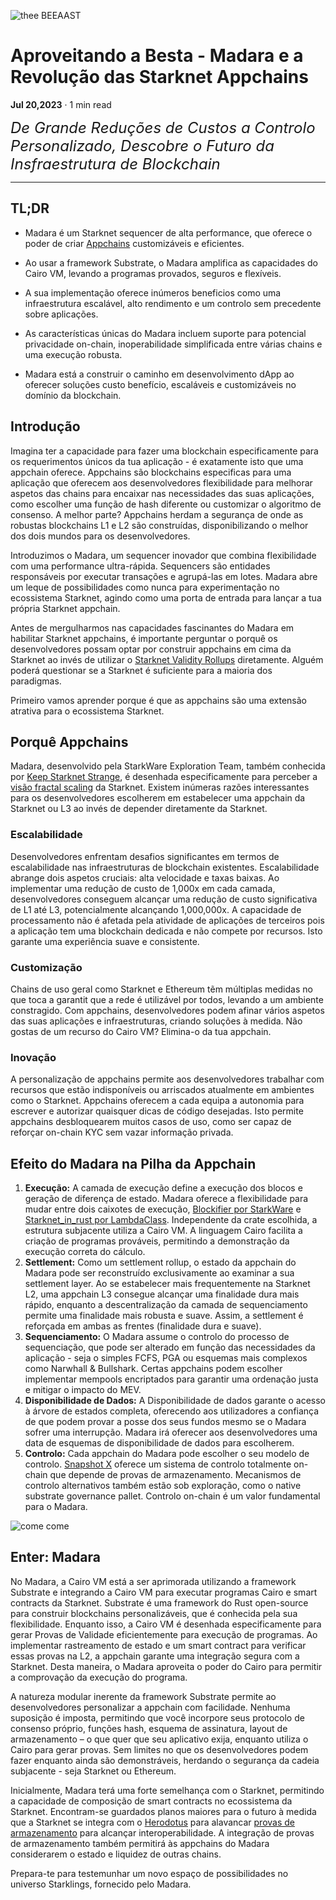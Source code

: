 ![thee BEEAAST](https://imgur.com/EBwBNnB.jpg)

# Aproveitando a Besta - Madara e a Revolução das Starknet Appchains

**Jul 20,2023** · 1 min read

<font size=5>_De Grande Reduções de Custos a Controlo Personalizado, Descobre o Futuro da Insfraestrutura de Blockchain_</font>

---

## TL;DR

- Madara é um Starknet sequencer de alta performance, que oferece o poder de criar 
    [Appchains](https://www.starknet.io/en/posts/ecosystem/the-starknet-stacks-growth-spurt) customizáveis e eficientes.

- Ao usar a framework Substrate, o Madara amplifica as capacidades do Cairo VM, levando a programas provados, seguros e flexíveis.
- A sua implementação oferece inúmeros beneficios como uma infraestrutura escalável, alto rendimento e um controlo sem precedente sobre aplicações.
- As características únicas do Madara incluem suporte para potencial privacidade on-chain,
inoperabilidade simplificada entre várias chains e uma execução robusta.
- Madara está a construir o caminho em desenvolvimento dApp ao oferecer soluções custo benefício, escaláveis e customizáveis no domínio da blockchain. 

## Introdução

Imagina ter a capacidade para fazer uma blockchain especificamente para os requerimentos únicos da tua aplicação - é exatamente isto que uma appchain oferece.
Appchains são blockchains especificas para uma aplicação que oferecem aos desenvolvedores flexibilidade para melhorar aspetos das chains para encaixar nas necessidades das suas aplicações, como escolher uma função de hash diferente ou customizar o algoritmo de consenso. A melhor parte? Appchains herdam a segurança de onde as robustas blockchains L1 e L2 são construídas, disponibilizando o melhor dos dois mundos para os desenvolvedores.

Introduzimos o Madara, um sequencer inovador que combina flexibilidade com uma performance ultra-rápida. Sequencers são entidades responsáveis por executar transações e agrupá-las em lotes.
Madara abre um leque de possibilidades como nunca para experimentação no ecossistema Starknet, agindo como uma porta de entrada para lançar a tua própria Starknet appchain.

Antes de mergulharmos nas capacidades fascinantes do Madara em habilitar Starknet appchains, é importante perguntar o porquê os desenvolvedores possam optar por construir appchains em cima da Starknet ao invés de utilizar o [Starknet Validity Rollups](https://starkware.co/resource/scaling-ethereum-navigating-the-blockchain-trilemma/#:~:text=top%20of%20them.-,Validity%20Rollups,-Validity%20rollups%2C%20also)
diretamente. Alguém poderá questionar se a Starknet é suficiente para a maioria dos paradigmas.

Primeiro vamos aprender porque é que as appchains são uma extensão atrativa para o ecossistema Starknet.

## Porquê Appchains

Madara, desenvolvido pela StarkWare Exploration Team, também conhecida por
[Keep Starknet Strange](https://github.com/keep-starknet-strange), é desenhada especificamente para perceber a [visão fractal scaling](https://medium.com/starkware/fractal-scaling-from-l2-to-l3-7fe238ecfb4f) da Starknet.
Existem inúmeras razões interessantes para os desenvolvedores escolherem em estabelecer uma appchain da Starknet ou L3 ao invés de depender diretamente da Starknet. 

### Escalabilidade

Desenvolvedores enfrentam desafios significantes em termos de escalabilidade nas infraestruturas de blockchain existentes. Escalabilidade abrange dois aspetos cruciais: alta velocidade e taxas baixas. Ao implementar uma redução de custo de 1,000x em cada camada, desenvolvedores conseguem alcançar uma redução de custo significativa de L1 até L3, potencialmente alcançando 1,000,000x. A capacidade de processamento não é afetada pela atividade de aplicações de terceiros pois a aplicação tem uma blockchain dedicada e não compete por recursos. Isto garante uma experiência suave e consistente.

### Customização

Chains de uso geral como Starknet e Ethereum tẽm múltiplas medidas no que toca a garantit que a rede é utilizável por todos, levando a um ambiente constragido. Com appchains, desenvolvedores podem afinar vários aspetos das suas aplicações e infraestruturas, criando soluções à medida. Não gostas de um recurso do Cairo VM? Elimina-o da tua appchain.

### Inovação

A personalização de appchains permite aos desenvolvedores trabalhar com recursos que estão indisponíveis ou arriscados atualmente em ambientes como o Starknet. Appchains oferecem a cada equipa a autonomia para escrever e autorizar quaisquer dicas de código desejadas. Isto permite appchains desbloquearem muitos casos de uso, como ser capaz de reforçar on-chain KYC sem vazar informação privada.

## Efeito do Madara na Pilha da Appchain

1. **Execução:** A camada de execução define a execução dos blocos e geração de diferença de estado. Madara oferece a flexibilidade para mudar entre dois caixotes de execução, [Blockifier por StarkWare](https://github.com/starkware-libs/blockifier) e [Starknet_in_rust por LambdaClass](https://github.com/lambdaclass/starknet_in_rust).
Independente da crate escolhida, a estrutura subjacente utiliza a Cairo VM. A linguagem Cairo facilita a criação de programas prováveis, permitindo a demonstração da execução correta do cálculo.
2. **Settlement:** Como um settlement rollup, o estado da appchain do Madara pode ser reconstruído exclusivamente ao       examinar a sua settlement layer. Ao se estabelecer mais frequentemente na Starknet L2, uma appchain L3 consegue alcançar uma     finalidade dura mais rápido, enquanto a descentralização da camada de sequenciamento permite uma finalidade mais     robusta e suave. Assim, a settlement é reforçada em ambas as frentes (finalidade dura e suave).
3. **Sequenciamento:** O Madara assume o controlo do processo de sequenciação, que pode ser alterado em função das necessidades da aplicação - seja o simples FCFS, PGA ou esquemas mais complexos como Narwhall & Bullshark. Certas appchains podem escolher implementar mempools encriptados para garantir uma ordenação justa e mitigar o impacto do MEV.
4. **Disponibilidade de Dados:**
   A Disponibilidade de dados garante o acesso à árvore de estados completa, oferecendo aos utilizadores a confiança de que podem provar a posse dos seus fundos mesmo se o Madara sofrer uma interrupção.
   Madara irá oferecer aos desenvolvedores uma data de esquemas de disponibilidade de dados para escolherem.
5. **Controlo:** 
   Cada appchain do Madara pode escolher o seu modelo de controlo.
   [Snapshot X](https://twitter.com/SnapshotLabs) oferece um sistema de controlo totalmente on-chain que depende de provas de armazenamento. Mecanismos de controlo alternativos também estão sob exploração, como o native substrate
   governance pallet. Controlo on-chain é um valor fundamental para o Madara.

![come come](https://lh4.googleusercontent.com/i7bXi2IPV-LTLzEgueA2SPHGULUFDj1OX4IznOQr5BeZe0hcey-VXA5TOV6q9XaVqBGAcYiie7u7uxw7q1ByZxjkPQKHERqKJTxhdDdTSgBQy8smyNO3jEHiNJv7Eqh8BMxjj4fFlQAW6gm-hQMzyIU)

## Enter: Madara

No Madara, a Cairo VM está a ser aprimorada utilizando a framework Substrate e integrando a Cairo VM para executar programas Cairo e smart contracts da Starknet. Substrate é uma framework do Rust open-source para construir blockchains personalizáveis, que é conhecida pela sua flexibilidade. Enquanto isso, a Cairo VM é desenhada especificamente para gerar Provas de Validade eficientemente para execução de programas. Ao implementar rastreamento de estado e um smart contract para verificar essas provas na L2, a appchain garante uma integração segura com a Starknet. Desta maneira, o Madara aproveita o poder do Cairo para permitir a comprovação da execução do programa.  

A natureza modular inerente da framework Substrate permite ao desenvolvedores personalizar a appchain com facilidade. Nenhuma suposição é imposta, permitindo que você incorpore seus
protocolo de consenso próprio, funções hash, esquema de assinatura, layout de armazenamento –
o que quer que seu aplicativo exija, enquanto utiliza o Cairo para gerar provas. Sem limites no que os desenvolvedores podem fazer enquanto ainda são demonstráveis, herdando o
segurança da cadeia subjacente - seja Starknet ou Ethereum.

Inicialmente, Madara terá uma forte semelhança com o Starknet, permitindo a capacidade de composição de smart contracts no ecossistema da Starknet. Encontram-se guardados planos maiores para o futuro à medida que a Starknet se integra com o  [Herodotus](https://www.herodotus.dev/) para alavancar [provas de armazenamento](https://starkware.medium.com/what-are-storage-proofs-and-how-can-they-improve-oracles-e0379108720a) para alcançar interoperabilidade. A integração de provas de armazenamento também permitirá às appchains do Madara considerarem o estado e liquidez de outras chains.

Prepara-te para testemunhar um novo espaço de possibilidades no universo Starklings, fornecido pelo Madara.
